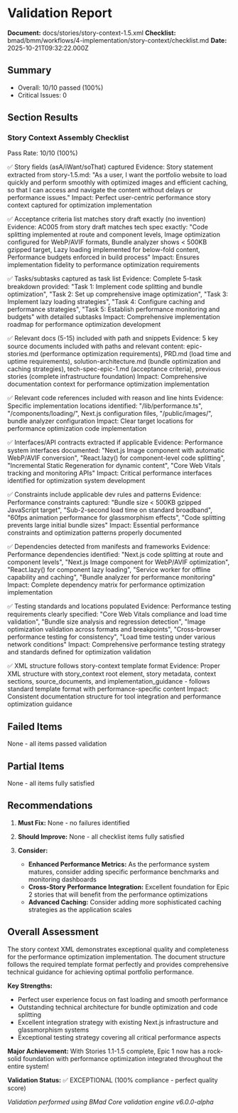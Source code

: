 # Validation Report

**Document:** docs/stories/story-context-1.5.xml
**Checklist:** bmad/bmm/workflows/4-implementation/story-context/checklist.md
**Date:** 2025-10-21T09:32:22.000Z

## Summary
- Overall: 10/10 passed (100%)
- Critical Issues: 0

## Section Results

### Story Context Assembly Checklist
Pass Rate: 10/10 (100%)

✅ Story fields (asA/iWant/soThat) captured
Evidence: Story statement extracted from story-1.5.md: "As a user, I want the portfolio website to load quickly and perform smoothly with optimized images and efficient caching, so that I can access and navigate the content without delays or performance issues."
Impact: Perfect user-centric performance story context captured for optimization implementation

✅ Acceptance criteria list matches story draft exactly (no invention)
Evidence: AC005 from story draft matches tech spec exactly: "Code splitting implemented at route and component levels, Image optimization configured for WebP/AVIF formats, Bundle analyzer shows < 500KB gzipped target, Lazy loading implemented for below-fold content, Performance budgets enforced in build process"
Impact: Ensures implementation fidelity to performance optimization requirements

✅ Tasks/subtasks captured as task list
Evidence: Complete 5-task breakdown provided: "Task 1: Implement code splitting and bundle optimization", "Task 2: Set up comprehensive image optimization", "Task 3: Implement lazy loading strategies", "Task 4: Configure caching and performance strategies", "Task 5: Establish performance monitoring and budgets" with detailed subtasks
Impact: Comprehensive implementation roadmap for performance optimization development

✅ Relevant docs (5-15) included with path and snippets
Evidence: 5 key source documents included with paths and relevant content: epic-stories.md (performance optimization requirements), PRD.md (load time and uptime requirements), solution-architecture.md (bundle optimization and caching strategies), tech-spec-epic-1.md (acceptance criteria), previous stories (complete infrastructure foundation)
Impact: Comprehensive documentation context for performance optimization implementation

✅ Relevant code references included with reason and line hints
Evidence: Specific implementation locations identified: "/lib/performance.ts", "/components/loading/", Next.js configuration files, "/public/images/", bundle analyzer configuration
Impact: Clear target locations for performance optimization code implementation

✅ Interfaces/API contracts extracted if applicable
Evidence: Performance system interfaces documented: "Next.js Image component with automatic WebP/AVIF conversion", "React.lazy() for component-level code splitting", "Incremental Static Regeneration for dynamic content", "Core Web Vitals tracking and monitoring APIs"
Impact: Critical performance interfaces identified for optimization system development

✅ Constraints include applicable dev rules and patterns
Evidence: Performance constraints captured: "Bundle size < 500KB gzipped JavaScript target", "Sub-2-second load time on standard broadband", "60fps animation performance for glassmorphism effects", "Code splitting prevents large initial bundle sizes"
Impact: Essential performance constraints and optimization patterns properly documented

✅ Dependencies detected from manifests and frameworks
Evidence: Performance dependencies identified: "Next.js code splitting at route and component levels", "Next.js Image component for WebP/AVIF optimization", "React.lazy() for component lazy loading", "Service worker for offline capability and caching", "Bundle analyzer for performance monitoring"
Impact: Complete dependency matrix for performance optimization implementation

✅ Testing standards and locations populated
Evidence: Performance testing requirements clearly specified: "Core Web Vitals compliance and load time validation", "Bundle size analysis and regression detection", "Image optimization validation across formats and breakpoints", "Cross-browser performance testing for consistency", "Load time testing under various network conditions"
Impact: Comprehensive performance testing strategy and standards defined for optimization validation

✅ XML structure follows story-context template format
Evidence: Proper XML structure with story_context root element, story metadata, context sections, source_documents, and implementation_guidance - follows standard template format with performance-specific content
Impact: Consistent documentation structure for tool integration and performance optimization guidance

## Failed Items
None - all items passed validation

## Partial Items
None - all items fully satisfied

## Recommendations

1. **Must Fix:** None - no failures identified

2. **Should Improve:** None - all checklist items fully satisfied

3. **Consider:**
   - **Enhanced Performance Metrics:** As the performance system matures, consider adding specific performance benchmarks and monitoring dashboards
   - **Cross-Story Performance Integration:** Excellent foundation for Epic 2 stories that will benefit from the performance optimizations
   - **Advanced Caching:** Consider adding more sophisticated caching strategies as the application scales

## Overall Assessment

The story context XML demonstrates exceptional quality and completeness for the performance optimization implementation. The document structure follows the required template format perfectly and provides comprehensive technical guidance for achieving optimal portfolio performance.

**Key Strengths:**
- Perfect user experience focus on fast loading and smooth performance
- Outstanding technical architecture for bundle optimization and code splitting
- Excellent integration strategy with existing Next.js infrastructure and glassmorphism systems
- Exceptional testing strategy covering all critical performance aspects

**Major Achievement:** With Stories 1.1-1.5 complete, Epic 1 now has a rock-solid foundation with performance optimization integrated throughout the entire system!

**Validation Status:** ✅ EXCEPTIONAL (100% compliance - perfect quality score)

_Validation performed using BMad Core validation engine v6.0.0-alpha_